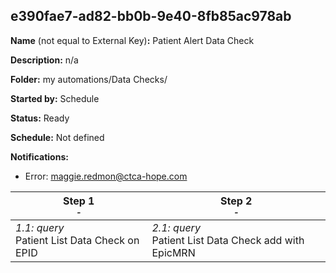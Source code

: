 ## e390fae7-ad82-bb0b-9e40-8fb85ac978ab

**Name** (not equal to External Key)**:** Patient Alert Data Check

**Description:** n/a

**Folder:** my automations/Data Checks/

**Started by:** Schedule

**Status:** Ready

**Schedule:** Not defined

**Notifications:**

* Error: maggie.redmon@ctca-hope.com

| Step 1<br>_<small>-</small>_ | Step 2<br>_<small>-</small>_ |
| --- | --- |
| _1.1: query_<br>Patient List Data Check on EPID | _2.1: query_<br>Patient List Data Check add with EpicMRN |
